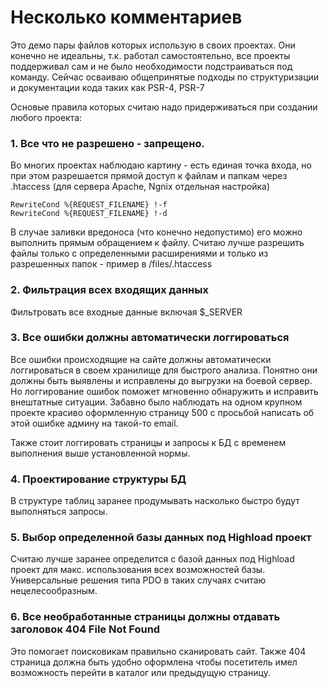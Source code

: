 # Несколько комментариев
Это демо пары файлов которых использую в своих проектах. Они конечно не идеальны, т.к. работал 
самостоятельно, все проекты поддерживал сам и не было необходимости подстраиваться под команду. Сейчас осваиваю 
общепринятые подходы по структуризации и документации кода таких как PSR-4, PSR-7 

Основые правила которых считаю надо придерживаться при создании любого проекта:

### 1. Все что не разрешено - запрещено.
Во многих проектах наблюдаю картину - есть единая точка входа, но при этом разрешается прямой доступ к файлам и папкам 
через .htaccess (для сервера Apache, Ngnix отдельная настройка)
```text
RewriteCond %{REQUEST_FILENAME} !-f
RewriteCond %{REQUEST_FILENAME} !-d
```
В случае заливки вредоноса (что конечно недопустимо) его можно выполнить прямым обращением к файлу. 
Считаю лучше разрешить файлы только с определенными расширениями и только из разрешенных папок - пример в /files/.htaccess

### 2. Фильтрация всех входящих данных
Фильтровать все входные данные включая $_SERVER

### 3. Все ошибки должны автоматически логгироваться
Все ошибки происходящие на сайте должны автоматически логгироваться в своем хранилище для быстрого анализа. 
Понятно они должны быть выявлены и исправлены до выгрузки на боевой сервер. Но логгирование ошибок 
поможет мгновенно обнаружить и исправить внештатные ситуации. 
Забавно было наблюдать на одном крупном проекте красиво оформленную страницу 500 с просьбой написать об этой ошибке
админу на такой-то email.

Также стоит логгировать страницы и запросы к БД с временем выполнения выше установленной нормы.

### 4. Проектирование структуры БД
В структуре таблиц заранее продумывать насколько быстро будут выполняться запросы. 

### 5. Выбор определенной базы данных под Highload проект 
Считаю лучше заранее определится с базой данных под Highload проект для макс. использования всех возможностей базы.
Универсальные решения типа PDO в таких случаях считаю нецелесообразным.  

### 6. Все необработанные страницы должны отдавать заголовок 404 File Not Found
Это помогает поисковикам правильно сканировать сайт. Также 404 страница должна быть удобно оформлена чтобы 
посетитель имел возможность перейти в каталог или предыдущую страницу. 